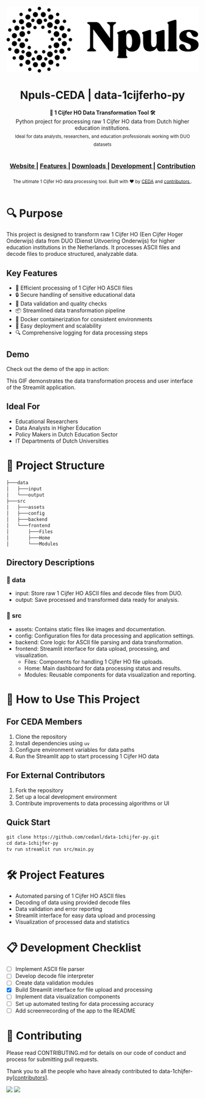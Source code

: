<p align="center"><img src="src/assets/npuls_logo.png" alt="CEDA"></p>
<h1 align="center">Npuls-CEDA | data-1cijferho-py</h1>

<div align="center"> <strong>🚀 1 Cijfer HO Data Transformation Tool 🛠️</strong>
    <br> Python project for processing raw 1 Cijfer HO data from Dutch higher education institutions. 
    <br>
    <sub>Ideal for data analysts, researchers, and education professionals working with DUO datasets</sub> </div> 

<br>

<div align="center">
  <h3>
    <a href="https://community-data-ai.npuls.nl/groups/view/44d20066-53a8-48c2-b4e9-be348e05d273/project-center-for-educational-data-analytics-ceda">
      Website
    </a>
    <span> | </span>
    <a href="https://github.com/cedanl/data-1chijfer-py#features">
      Features
    </a>
    <span> | </span>
    <a href="https://github.com/cedanl/data-1chijfer-py#download-and-installation">
      Downloads
    </a>
    <span> | </span>
    <a href="https://github.com/cedanl/data-1chijfer-py#development">
      Development
    </a>
    <span> | </span>
    <a href="https://github.com/cedanl/data-1chijfer-py#contribution">
      Contribution
    </a>
  </h3>
</div>

<div align="center">
  <sub>The ultimate 1 Cijfer HO data processing tool. Built with ❤︎ by
    <a href="https://github.com/cedanl">CEDA</a> and
    <a href="https://github.com/cedanl/data-1chijfer-py/graphs/contributors">
      contributors
    </a>
    .
  </sub>
</div>

<br />

# 🔍 Purpose
This project is designed to transform raw 1 Cijfer HO (Een Cijfer Hoger Onderwijs) data from DUO (Dienst Uitvoering Onderwijs) for higher education institutions in the Netherlands. It processes ASCII files and decode files to produce structured, analyzable data.

## Key Features

- 🚀 Efficient processing of 1 Cijfer HO ASCII files
- 🔒 Secure handling of sensitive educational data
- 🧪 Data validation and quality checks
- 📦 Streamlined data transformation pipeline
- 🐳 Docker containerization for consistent environments
- 🚢 Easy deployment and scalability
- 🔍 Comprehensive logging for data processing steps

## Demo

Check out the demo of the app in action:



This GIF demonstrates the data transformation process and user interface of the Streamlit application.

## Ideal For

- Educational Researchers
- Data Analysts in Higher Education
- Policy Makers in Dutch Education Sector
- IT Departments of Dutch Universities

# 📁 Project Structure

```
├───data
│   ├───input
│   └───output
├───src
│   ├───assets
│   ├───config
│   ├───backend
│   └───frontend
│       ├───Files
│       ├───Home
│       └───Modules

```


## Directory Descriptions

### 📂 data

- input: Store raw 1 Cijfer HO ASCII files and decode files from DUO.
- output: Save processed and transformed data ready for analysis.

### 📂 src

- assets: Contains static files like images and documentation.
- config: Configuration files for data processing and application settings.
- backend: Core logic for ASCII file parsing and data transformation.
- frontend: Streamlit interface for data upload, processing, and visualization.
  - Files: Components for handling 1 Cijfer HO file uploads.
  - Home: Main dashboard for data processing status and results.
  - Modules: Reusable components for data visualization and reporting.

# 🌟 How to Use This Project

## For CEDA Members

1. Clone the repository
2. Install dependencies using `uv`
3. Configure environment variables for data paths
4. Run the Streamlit app to start processing 1 Cijfer HO data

## For External Contributors

1. Fork the repository
2. Set up a local development environment
3. Contribute improvements to data processing algorithms or UI

## Quick Start

```
git clone https://github.com/cedanl/data-1chijfer-py.git
cd data-1chijfer-py
tv run streamlit run src/main.py

```

# 🛠 Project Features

- Automated parsing of 1 Cijfer HO ASCII files
- Decoding of data using provided decode files
- Data validation and error reporting
- Streamlit interface for easy data upload and processing
- Visualization of processed data and statistics

# 📋 Development Checklist

- [ ] Implement ASCII file parser
- [ ] Develop decode file interpreter
- [ ] Create data validation modules
- [x] Build Streamlit interface for file upload and processing
- [ ] Implement data visualization components
- [ ] Set up automated testing for data processing accuracy
- [ ] Add screenrecording of the app to the README

# 🤝 Contributing
Please read CONTRIBUTING.md for details on our code of conduct and process for submitting pull requests.

Thank you to all the people who have already contributed to data-1chijfer-py[[contributors](https://github.com/cedanl/data-1chijfer-py/graphs/contributors)].

[![](https://github.com/asewnandan.png?size=50)](https://github.com/asewnandan)
[![](https://github.com/tin900.png?size=50)](https://github.com/tin900)
